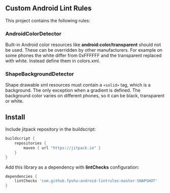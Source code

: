## Custom Android Lint Rules

This project contains the following rules:

### AndroidColorDetector

Built-in Android color resources like **android:color/transparent** should not be used. 
These can be overridden by other manufacturers. 
For example on some phones the white differ from 0xFFFFFF and the transparent replaced with white. 
Instead define them in colors.xml. 

### ShapeBackgroundDetector

Shape drawable xml resources must contain a `<solid>` tag, which is a background. The only exception when a gradient is defined.
The background color varies on different phones, so it can be black, transparent or white.

## Install 

Include jitpack repository in the buildscript:

```Groovy
buildscript {
    repositories {
        maven { url "https://jitpack.io" }
    }
}
```

Add this library as a dependency with **lintChecks** configuration:

```Groovy
dependencies {
    lintChecks 'com.github.fpshu:android-lintrules:master-SNAPSHOT'
}
```

